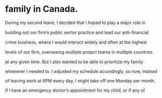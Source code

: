 # family in Canada.

During my second leave, I decided that I hoped to play a major role in

building out our ﬁrm’s public sector practice and lead our anti-ﬁnancial

crime business, where I would interact widely and often at the highest

levels of our ﬁrm, overseeing multiple project teams in multiple countries

at any given time. But I also wanted to be able to prioritize my family

whenever I needed to. I adjusted my schedule accordingly, so now, instead

of leaving work at 6PM every day, I might take off one Monday per month.

If I have an emergency doctor’s appointment for my child, or if any of